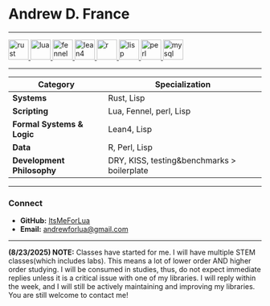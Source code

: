 # **Andrew D. France**
---

<p align="left">
  <!-- Rust -->
  <a href="https://www.rust-lang.org" target="_blank">
    <img src="https://cdn.jsdelivr.net/gh/devicons/devicon@latest/icons/rust/rust-original.svg" alt="rust" width="40" height="40"/>
  </a>
  <!-- Lua -->
  <a href="https://www.lua.org" target="_blank">
    <img src="https://cdn.jsdelivr.net/gh/devicons/devicon@latest/icons/lua/lua-original.svg" alt="lua" width="40" height="40"/>
  </a>
  <!-- Fennel -->
  <a href="https://fennel-lang.org" target="_blank">
    <img src="https://fennel-lang.org/logo.svg" alt="fennel" width="40" height="40"/>
  </a>
  <!-- Lean4 -->
  <a href="https://leanprover.github.io/" target="_blank">
    <img src="https://upload.wikimedia.org/wikipedia/commons/d/dc/Lean_logo2.svg" alt="lean4" width="40" height="40"/>
  </a>
  <!-- R -->
  <a href="https://www.r-project.org" target="_blank">
    <img src="https://cdn.jsdelivr.net/gh/devicons/devicon@latest/icons/r/r-original.svg" alt="r" width="40" height="40"/>
  </a>
  <!-- Lisp -->
  <a href="https://www.lisp-lang.org/" target="_blank">
    <img src="https://upload.wikimedia.org/wikipedia/commons/4/48/Lisp_logo.svg" alt="lisp" width="40" height="40"/>
  </a>
  <!-- Perl -->
  <a href="https://www.perl.org" target="_blank">
    <img src="https://cdn.jsdelivr.net/gh/devicons/devicon@latest/icons/perl/perl-original.svg" alt="perl" width="40" height="40"/>
  </a>
  <!-- MySQL -->
  <a href="https://www.mysql.com/" target="_blank">
    <img src="https://cdn.jsdelivr.net/gh/devicons/devicon@latest/icons/mysql/mysql-original-wordmark.svg" alt="mysql" width="40" height="40"/>
  </a>
</p>

---


| Category                   | Specialization                                     |
|----------------------------|---------------------------------------------------|
| **Systems**  | Rust, Lisp                                               |
| **Scripting** | Lua, Fennel, perl, Lisp                                   |
| **Formal Systems & Logic** | Lean4, Lisp                        |
| **Data**  | R, Perl, Lisp                                      |
| **Development Philosophy** | DRY, KISS, testing&benchmarks > boilerplate |

---

### **Connect**

- **GitHub:** [ItsMeForLua](https://github.com/itsmeforlua)
- **Email:** andrewforlua@gmail.com

---
**(8/23/2025) NOTE:** Classes have started for me. I will have multiple STEM classes(which includes labs). This means a lot of lower order AND higher order studying.  I will be consumed in studies, thus, do not expect immediate replies unless it is a critical issue with one of my libraries. I will reply within the week, and I will still be actively maintaining and improving my libraries. You are still welcome to contact me!
